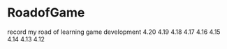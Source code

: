 # RoadofGame
record my road of learning game development
4.20
4.19
4.18
4.17
4.16
4.15
4.14
4.13
4.12
